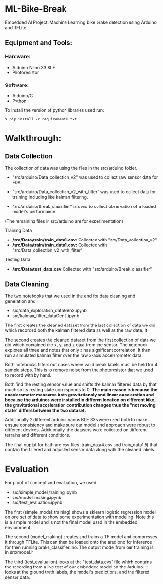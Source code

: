 # ML-Bike-Break
Embedded AI Project: Machine Learning bike brake detection using Arduino and TFLite

## Equipment and Tools:
### Hardware:
- Arduino Nano 33 BLE
- Photoresistor
### Software:
- Arduino/C
- Python

To install the version of python libraries used run:
```
$ pip install -r requirements.txt
```
# Walkthrough:
## Data Collection
The collection of data was using the files in the src/arduino folder. 

- "src/arduino/Data_collection_v2" was used to collect raw sensor data for EDA. 

- "src/arduino/Data_collection_v2_with_filter" was used to collect data for training including like kalman filtering. 

- "src/arduino/Break_classifier" is used to collect observation of a loaded model's performance.

(The remaining files in src/arduino are for experimentation)

Training Data
- **/src/Data/train/train_data1.csv:** Collected with "src/Data_collection_v2"
- **/src/Data/train/train_data1.csv:** Collected with "src/Data_collection_v2_with_filter"

Testing Data
- **/src/Data/test_data.csv** Collected with "src/arduino/Break_classifier"

## Data Cleaning
The two notebooks that we used in the end for data cleaning and generation are:
- src/data_exploration_dataGen2.ipynb
- src/kalman_filter_dataGen2.ipynb

The first creates the cleaned dataset from the last collection of data we did which recorded both the kalman filtered data as well as the raw date. It 

The second creates the cleaned dataset from the first collection of data we did which contained the x, y, and z data from the sensor. The notebook explores all three and notes that only x has significant correlation. It then run a simulated kalman filter over the raw x-axis accelerometer data.

Both notebooks filters out cases where valid break labels must be held for 4 sample steps. This is to remove noise from the photoresistor that we used to record with by hand. 

Both find the resting sensor value and shifts the kalman filtered data by that much so its resting state corresponds to 0. **The main reason is because the accelerometer measures both gravitationaly and linear acceleration and because the arduinos were installed in differen location on different bike, the gravitational acceleration contribution changes thus the "not moving state" differs between the two dataset.** 

Additionally 2 different arduino nanos BLE 33s were used both to make ensure consistency and make sure our model and approach were robust to different devices. Additionally, the datasets were collected on different terrains and different conditions. 

The final ouptut for both are csv files (train_data4.csv and train_data1.5) that contain the filtered and adjusted sensor data along with the cleaned labels.

# Evaluation
For proof of concept and evaluation, we used:
- src/simple_model_training.ipynb
- src/model_making.ipynb
- src/test_evaluation.ipynb

The first (simple_model_training) shows a sklearn logistic regression model on one set of data to show some experimentation with modeling. Note this is a simple model and is not the final model used in the embedded enviornment.

The second (model_making) creates and trains a TF model and compresses it through TFLite. This can then be loaded onto the arudiono for inference for then running brake_classifier.ino. The output model from our training is in src/model.h

The third (test_evaluation) looks at the "test_data.cvs" file which contains the recording from a live test of our embedded model on the Arduino. It looks at the ground truth labels, the model's predictions, and the filtered sensor data.


